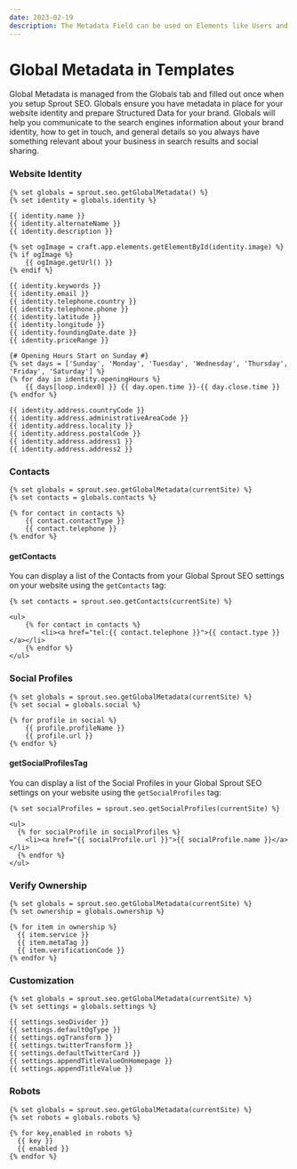 ```yaml
---
date: 2023-02-19
description: The Metadata Field can be used on Elements like Users and Tags, that do not support URLs by default.
---
```


# Global Metadata in Templates

Global Metadata is managed from the Globals tab and filled out once when you setup Sprout SEO. Globals ensure you have metadata in place for your website identity and prepare Structured Data for your brand. Globals will help you communicate to the search engines information about your brand identity, how to get in touch, and general details so you always have something relevant about your business in search results and social sharing.

### Website Identity

``` twig
{% set globals = sprout.seo.getGlobalMetadata() %}
{% set identity = globals.identity %}

{{ identity.name }}
{{ identity.alternateName }}
{{ identity.description }}

{% set ogImage = craft.app.elements.getElementById(identity.image) %}
{% if ogImage %}
    {{ ogImage.getUrl() }}
{% endif %}

{{ identity.keywords }}
{{ identity.email }}
{{ identity.telephone.country }}
{{ identity.telephone.phone }}
{{ identity.latitude }}
{{ identity.longitude }}
{{ identity.foundingDate.date }}
{{ identity.priceRange }}

{# Opening Hours Start on Sunday #}
{% set days = ['Sunday', 'Monday', 'Tuesday', 'Wednesday', 'Thursday', 'Friday', 'Saturday'] %}
{% for day in identity.openingHours %}
    {{ days[loop.index0] }} {{ day.open.time }}-{{ day.close.time }}
{% endfor %}

{{ identity.address.countryCode }}
{{ identity.address.administrativeAreaCode }}
{{ identity.address.locality }}
{{ identity.address.postalCode }}
{{ identity.address.address1 }}
{{ identity.address.address2 }}
```

### Contacts

``` twig
{% set globals = sprout.seo.getGlobalMetadata(currentSite) %}
{% set contacts = globals.contacts %}

{% for contact in contacts %}
    {{ contact.contactType }}
    {{ contact.telephone }}
{% endfor %}
```

#### getContacts

You can display a list of the Contacts from your Global Sprout SEO settings on your website using the `getContacts` tag:

``` twig
{% set contacts = sprout.seo.getContacts(currentSite) %}

<ul>
    {% for contact in contacts %}
        <li><a href="tel:{{ contact.telephone }}">{{ contact.type }}</a></li>
    {% endfor %}
</ul>
```

### Social Profiles

``` twig
{% set globals = sprout.seo.getGlobalMetadata(currentSite) %}
{% set social = globals.social %}

{% for profile in social %}
    {{ profile.profileName }}
    {{ profile.url }}
{% endfor %}
```

#### getSocialProfilesTag

You can display a list of the Social Profiles in your Global Sprout SEO settings on your website using the `getSocialProfiles` tag:

``` twig
{% set socialProfiles = sprout.seo.getSocialProfiles(currentSite) %}

<ul>
  {% for socialProfile in socialProfiles %}
    <li><a href="{{ socialProfile.url }}">{{ socialProfile.name }}</a></li>
  {% endfor %}
</ul>
```

### Verify Ownership

``` twig
{% set globals = sprout.seo.getGlobalMetadata(currentSite) %}
{% set ownership = globals.ownership %}

{% for item in ownership %}
  {{ item.service }}
  {{ item.metaTag }}
  {{ item.verificationCode }}
{% endfor %}
```

### Customization

``` twig
{% set globals = sprout.seo.getGlobalMetadata(currentSite) %}
{% set settings = globals.settings %}

{{ settings.seoDivider }}
{{ settings.defaultOgType }}
{{ settings.ogTransform }}
{{ settings.twitterTransform }}
{{ settings.defaultTwitterCard }}
{{ settings.appendTitleValueOnHomepage }}
{{ settings.appendTitleValue }}
```

### Robots

``` twig
{% set globals = sprout.seo.getGlobalMetadata(currentSite) %}
{% set robots = globals.robots %}

{% for key,enabled in robots %}
  {{ key }}
  {{ enabled }}
{% endfor %}
```
